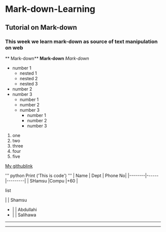 # Mark-down-Learning
## Tutorial on Mark-down
### This week we learn mark-down as source of text manipulation on web
** Mark-down**
__Mark-down__
_Mark-down_
- number 1
  - nested 1
  - nested 2
  - nested 3
- number 2
- number 3
  * number 1
  * number 2
  * number 3
    + number 1
    + number 2
    + number 3
1. one
2. two
3. three
4. four
5. five


[My githublink](https://github.com/shamsua/)

''' python
Print ('This is code')
'''
| Name   | Dept | Phone No|
|--------|------|---------|
| SHamsu |Compu |+60      |

list

| | Shamsu
- | | Abdullahi
- | | Salihawa

---
***
